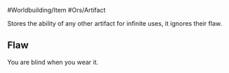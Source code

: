#Worldbuilding/Item #Ors/Artifact  

Stores the ability of any other artifact for infinite uses, it ignores their flaw. 

## Flaw
You are blind when you wear it. 